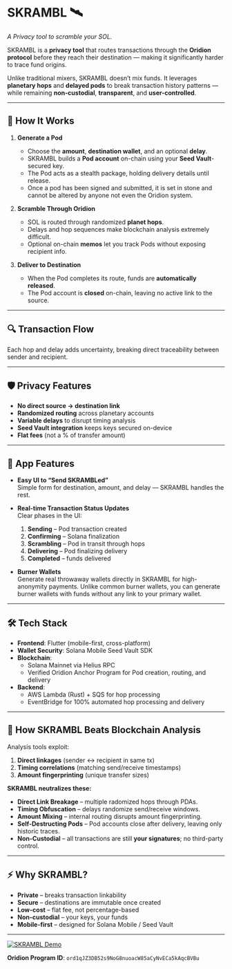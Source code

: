 # **SKRAMBL** 🛰️  
*A Privacy tool to scramble your SOL.*

SKRAMBL is a **privacy tool** that routes transactions through the **Oridion protocol** before they reach their destination — making it significantly harder to trace fund origins.  

Unlike traditional mixers, SKRAMBL doesn’t mix funds. It leverages **planetary hops** and **delayed pods** to break transaction history patterns — while remaining **non-custodial**, **transparent**, and **user-controlled**.  

---

## 🚀 **How It Works**

1. **Generate a Pod**  
   - Choose the **amount**, **destination wallet**, and an optional **delay**.  
   - SKRAMBL builds a **Pod account** on-chain using your **Seed Vault**-secured key.  
   - The Pod acts as a stealth package, holding delivery details until release. 
   - Once a pod has been signed and submitted, it is set in stone and cannot be altered by anyone not even the Oridion system. 

2. **Scramble Through Oridion**  
   - SOL is routed through randomized **planet hops**.  
   - Delays and hop sequences make blockchain analysis extremely difficult.  
   - Optional on-chain **memos** let you track Pods without exposing recipient info.  

3. **Deliver to Destination**  
   - When the Pod completes its route, funds are **automatically released**.  
   - The Pod account is **closed** on-chain, leaving no active link to the source.  

---

## 🔍 **Transaction Flow**
Each hop and delay adds uncertainty, breaking direct traceability between sender and recipient.  

---

## 🛡️ **Privacy Features**
- **No direct source → destination link**  
- **Randomized routing** across planetary accounts  
- **Variable delays** to disrupt timing analysis  
- **Seed Vault integration** keeps keys secured on-device  
- **Flat fees** (not a % of transfer amount)  

---

## 📱 **App Features**
- **Easy UI to “Send SKRAMBLed”**  
  Simple form for destination, amount, and delay — SKRAMBL handles the rest.  

- **Real-time Transaction Status Updates**  
  Clear phases in the UI:  
  1. **Sending** – Pod transaction created  
  2. **Confirming** – Solana finalization  
  3. **Scrambling** – Pod in transit through hops  
  4. **Delivering** – Pod finalizing delivery  
  5. **Completed** – funds delivered  

- **Burner Wallets**  
  Generate real throwaway wallets directly in SKRAMBL for high-anonymity payments.
  Unlike common burner wallets, you can generate burner wallets with funds without any link to your primary wallet.  

---

## 🛠️ **Tech Stack**
- **Frontend**: Flutter (mobile-first, cross-platform)  
- **Wallet Security**: Solana Mobile Seed Vault SDK  
- **Blockchain**:  
  - Solana Mainnet via Helius RPC  
  - Verified Oridion Anchor Program for Pod creation, routing, and delivery  
- **Backend**:  
  - AWS Lambda (Rust) + SQS for hop processing
  - EventBridge for 100% automated hop processing and delivery

---

## 🧠 **How SKRAMBL Beats Blockchain Analysis**
Analysis tools exploit:  
1. **Direct linkages** (sender ↔ recipient in same tx)  
2. **Timing correlations** (matching send/receive timestamps)  
3. **Amount fingerprinting** (unique transfer sizes)  

**SKRAMBL neutralizes these:**  
- **Direct Link Breakage** – multiple radomized hops through PDAs.  
- **Timing Obfuscation** – delays randomize send/receive windows.  
- **Amount Mixing** – internal routing disrupts amount fingerprinting.  
- **Self-Destructing Pods** – Pod accounts close after delivery, leaving only historic traces.  
- **Non-Custodial** – all transactions are still **your signatures**; no third-party control.  

---

## ⚡ **Why SKRAMBL?**
- **Private** – breaks transaction linkability  
- **Secure** – destinations are immutable once created  
- **Low-cost** – flat fee, not percentage-based  
- **Non-custodial** – your keys, your funds  
- **Mobile-first** – designed for Solana Mobile / Seed Vault  

---

[![SKRAMBL Demo](https://img.youtube.com/vi/QREn8qQmtyU/0.jpg)](https://youtube.com/shorts/X5Mw2dXq76o)  

**Oridion Program ID**: `ord1qJZ3DB52s9NoG8nuoacW85aCyNvECa5kAqcBVBu`
